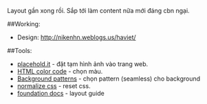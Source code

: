 Layout gần xong rồi. Sắp tới làm content nữa mới đáng cbn ngại.

##Working:
- Design: http://nikenhn.weblogs.us/haviet/

##Tools:
- [placehold.it](http://placehold.it) - đặt tạm hình ảnh vào trang web.
- [HTML color code](http://html-color-codes.info/) - chọn màu.
- [Background patterns](http://subtlepatterns.com/) - chọn pattern (seamless) cho background
- [normalize css](https://github.com/xabeng/normalize.css) - reset css.
- [foundation docs](http://foundation.zurb.com/docs/) - layout guide
